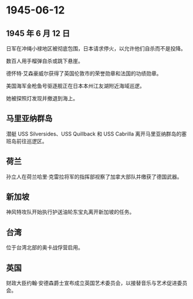 # 1945-06-12

## 1945 年 6 月 12 日

日军在冲绳小禄地区被彻底包围，日本请求停火，以允许他们自杀而不是投降。

数百人用手榴弹自杀或跳下悬崖。

德怀特·艾森豪威尔获得了英国伦敦市的荣誉勋章和法国的功绩勋章。

美国海军金枪鱼号驱逐舰正在日本本州江友湖附近海域巡逻。

她被探照灯发现并撤退到海上。

## 马里亚纳群岛

潜艇 USS Silversides、USS Quillback 和 USS Cabrilla
离开马里亚纳群岛的塞班岛前往巡逻区。

## 荷兰

孙立人在荷兰哈里·克雷拉将军的指挥部视察了加拿大部队并缴获了德国武器。

## 新加坡

神风特攻队开始执行护送油轮东宝丸离开新加坡的任务。

## 台湾

位于台湾北部的奥卡战俘营启用。

## 英国

财政大臣约翰·安德森爵士宣布成立英国艺术委员会，以接替音乐与艺术促进委员会。

